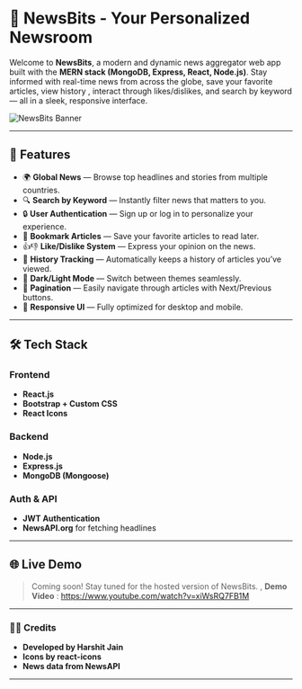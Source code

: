 # 📰 NewsBits - Your Personalized Newsroom

Welcome to **NewsBits**, a modern and dynamic news aggregator web app built with the **MERN stack (MongoDB, Express, React, Node.js)**. Stay informed with real-time news from across the globe, save your favorite articles, view history , interact through likes/dislikes, and search by keyword — all in a sleek, responsive interface.

![NewsBits Banner](./assets/newsbits-banner.png) <!-- Replace with actual banner path -->

---

## 🚀 Features

- 🌍 **Global News** — Browse top headlines and stories from multiple countries.
- 🔍 **Search by Keyword** — Instantly filter news that matters to you.
- 🔒 **User Authentication** — Sign up or log in to personalize your experience.
- 📌 **Bookmark Articles** — Save your favorite articles to read later.
- 👍👎 **Like/Dislike System** — Express your opinion on the news.
- 📜 **History Tracking** — Automatically keeps a history of articles you’ve viewed.
- 🌙 **Dark/Light Mode** — Switch between themes seamlessly.
- 🔄 **Pagination** — Easily navigate through articles with Next/Previous buttons.
- 🎯 **Responsive UI** — Fully optimized for desktop and mobile.

---

## 🛠️ Tech Stack

### Frontend
- **React.js**
- **Bootstrap + Custom CSS**
- **React Icons**

### Backend
- **Node.js**
- **Express.js**
- **MongoDB (Mongoose)**

### Auth & API
- **JWT Authentication**
- **NewsAPI.org** for fetching headlines

---

## 🌐 Live Demo

> Coming soon! Stay tuned for the hosted version of NewsBits.
> , **Demo Video** : https://www.youtube.com/watch?v=xiWsRQ7FB1M
---

### 🧑‍💻 Credits
- **Developed by Harshit Jain**
- **Icons by react-icons**
- **News data from NewsAPI**

---
